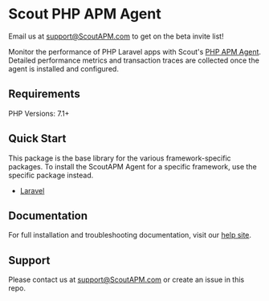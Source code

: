 # Scout PHP APM Agent

Email us at support@ScoutAPM.com to get on the beta invite list!

Monitor the performance of PHP Laravel apps with Scout's 
[PHP APM Agent](https://www.scoutapm.com).
Detailed performance metrics and transaction traces are collected once the
agent is installed and configured.


## Requirements

PHP Versions: 7.1+

## Quick Start

This package is the base library for the various framework-specific packages.
To install the ScoutAPM Agent for a specific framework, use the specific
package instead.

* [Laravel](https://github.com/scoutapp/scout-apm-laravel)

## Documentation

For full installation and troubleshooting documentation, visit our
[help site](http://docs.scoutapm.com/#php-agent).

## Support

Please contact us at support@ScoutAPM.com or create an issue in this repo.
